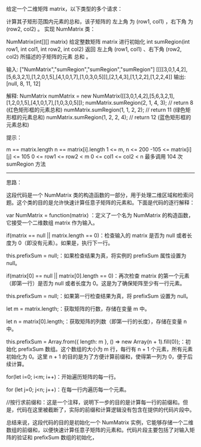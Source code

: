 给定一个二维矩阵 matrix，以下类型的多个请求：

计算其子矩形范围内元素的总和，该子矩阵的 左上角 为 (row1, col1) ，右下角 为 (row2, col2) 。
实现 NumMatrix 类：

NumMatrix(int[][] matrix) 给定整数矩阵 matrix 进行初始化
int sumRegion(int row1, int col1, int row2, int col2) 返回 左上角 (row1, col1) 、右下角 (row2, col2) 所描述的子矩阵的元素 总和 。

输入: 
["NumMatrix","sumRegion","sumRegion","sumRegion"]
[[[[3,0,1,4,2],[5,6,3,2,1],[1,2,0,1,5],[4,1,0,1,7],[1,0,3,0,5]]],[2,1,4,3],[1,1,2,2],[1,2,2,4]]
输出: 
[null, 8, 11, 12]

解释:
NumMatrix numMatrix = new NumMatrix([[3,0,1,4,2],[5,6,3,2,1],[1,2,0,1,5],[4,1,0,1,7],[1,0,3,0,5]]);
numMatrix.sumRegion(2, 1, 4, 3); // return 8 (红色矩形框的元素总和)
numMatrix.sumRegion(1, 1, 2, 2); // return 11 (绿色矩形框的元素总和)
numMatrix.sumRegion(1, 2, 2, 4); // return 12 (蓝色矩形框的元素总和)

提示：

m == matrix.length
n == matrix[i].length
1 <= m, n <= 200
-105 <= matrix[i][j] <= 105
0 <= row1 <= row2 < m
0 <= col1 <= col2 < n
最多调用 104 次 sumRegion 方法


----------
思路：

这段代码是一个 NumMatrix 类的构造函数的一部分，用于处理二维区域和检索问题。这个类的目的是允许快速计算任意子矩阵的元素和。下面是代码的逐行解释：

var NumMatrix = function(matrix) ：定义了一个名为 NumMatrix 的构造函数，它接受一个二维数组 matrix 作为输入。

if(matrix == null || matrix.length == 0)：检查输入的 matrix 是否为 null 或者长度为 0（即没有元素）。如果是，执行下一行。

this.prefixSum = null;：如果检查结果为真，将实例的 prefixSum 属性设置为 null。

if(matrix[0] == null || matrix[0].length == 0)：再次检查 matrix 的第一个元素（即第一行）是否为 null 或者长度为 0。这是为了确保矩阵至少有一行元素。

this.prefixSum = null;：如果第一行检查结果为真，将 prefixSum 设置为 null。

let m = matrix.length;：获取矩阵的行数，存储在变量 m 中。

let n = matrix[0].length;：获取矩阵的列数（即第一行的长度），存储在变量 n 中。

this.prefixSum = Array.from({ length: m }, () => new Array(n + 1).fill(0));：初始化 prefixSum 数组。这个数组的大小为 m 行，每行有 n + 1 个元素，所有元素初始化为 0。这里 n + 1 的目的是为了方便计算前缀和，使得第一列为 0，便于后续计算。

for(let i=0; i<m; i++)：开始遍历矩阵的每一行。

for (let j=0; j<n; j++)：在每一行内遍历每一个元素。

//按行求前缀和：这是一个注释，说明下一步的目的是计算每一行的前缀和。但是，代码在这里被截断了，实际的前缀和计算逻辑没有包含在提供的代码片段中。

总结来说，这段代码的目的是初始化一个 NumMatrix 实例，它能够存储一个二维数组的前缀和，以便快速计算任意子矩阵的元素和。代码片段主要包括了对输入矩阵的验证和 prefixSum 数组的初始化，